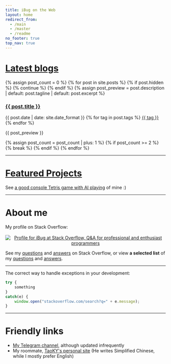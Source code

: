 ```yaml
---
title: iBug on the Web
layout: home
redirect_from: 
  - /main
  - /master
  - /readme
no_footer: true
top_nav: true
---
```



# [Latest blogs][blog]

<section class="post-panes">
{% assign post_count = 0 %}
{% for post in site.posts %}
{% if post.hidden %}
{% continue %}
{% endif %}
{% assign post_preview = post.description | default: post.tagline | default: post.excerpt %}
<article>
  <h3><a href="{{ post.url }}">{{ post.title }}</a></h3>
  <p style="margin-top: 0.8em" class="post-meta">
    <span class="post-meta-date">
      {{ post.date | date: site.date_format }}
    </span>
    <span class="post-meta-tags">
      {% for tag in post.tags %} <a href="/tags/{{ tag }}" class="tag post-meta-tag">{{ tag }}</a> {% endfor %}
    </span>
  </p>
  <p>{{ post_preview }}</p>
</article>
{% assign post_count = post_count | plus: 1 %}
{% if post_count >= 2 %}
{% break %}
{% endif %}
{% endfor %}
</section>

---

# [Featured Projects][pp]

See [a good console Tetris game with AI playing][TetrisAI] of mine :)

---

# About me

My profile on Stack Overflow:

<center>
<a href="https://stackoverflow.com/users/5958455">
<img alt="Profile for iBug at Stack Overflow, Q&A for professional and enthusiast programmers" src="https://stackoverflow.com/users/flair/5958455.png" class="card" style="margin-top: 0.2rem;"/>
</a>
</center>

See my [questions][so-q] and [answers][so-a] on Stack Overflow, or view **a selected list** of my [questions][so-sq] and [answers][so-sa].

---

The correct way to handle exceptions in your development:

```javascript
try {
    something
}
catch(e) {
    window.open("stackoverflow.com/search?q=" + e.message);
}
```

---

# Friendly links

- [My Telegram channel](https://t.me/ibugthought), although updated infrequently
- My roommate, [TaoKY's personal site](https://taoky.github.io) (He writes Simplified Chinese, while I mostly prefer English)


<!-- Links Section -->

  [TetrisAI]: https://ibug.github.io/TetrisAI
  [blog]: /blog
  [pp]: /project
  [gh]: https://github.com/iBug
  [so]: https://stackoverflow.com/users/5958455/ibug "Profile for iBug at Stack Overflow, Q&A for professional and enthusiast programmers"
  [so-q]: https://stackoverflow.com/users/5958455/ibug?tab=questions "iBug's questions on Stack Overflow"
  [so-a]: https://stackoverflow.com/users/5958455/ibug?tab=answers "iBug's answers on Stack Overflow"
  [so-sq]: /so/selected-questions
  [so-sa]: /so/selected-answers
